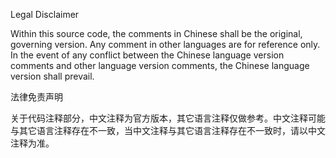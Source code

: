 Legal Disclaimer

Within this source code, the comments in Chinese shall be the original, governing version. Any comment in other languages are for reference only. In the event of any conflict between the Chinese language version comments and other language version comments, the Chinese language version shall prevail.

法律免责声明

关于代码注释部分，中文注释为官方版本，其它语言注释仅做参考。中文注释可能与其它语言注释存在不一致，当中文注释与其它语言注释存在不一致时，请以中文注释为准。

